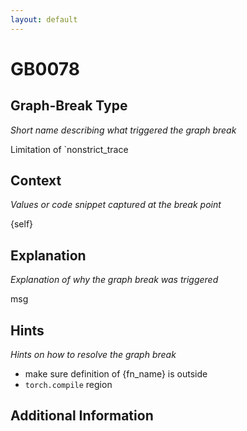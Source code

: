 ```yaml
---
layout: default
---
```

# GB0078

## Graph-Break Type
*Short name describing what triggered the graph break*

Limitation of `nonstrict_trace

## Context
*Values or code snippet captured at the break point*

{self}

## Explanation
*Explanation of why the graph break was triggered*

msg

## Hints
*Hints on how to resolve the graph break*

- make sure definition of {fn_name} is outside 
- `torch.compile` region


## Additional Information

<!-- ADDITIONAL INFORMATION START - Add custom information below this line -->

<!-- ADDITIONAL INFORMATION END -->

